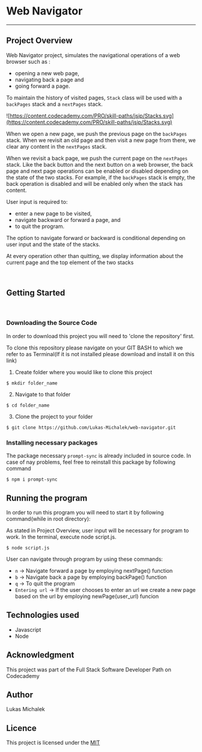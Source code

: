 # **Web Navigator**
---
## **Project Overview**
Web Navigator project, simulates the navigational operations of a web browser such as :

- opening a new web page,
- navigating back a page and
- going forward a page. 

To maintain the history of visited pages, `Stack` class will be used with a `backPages` stack and a `nextPages` stack.

    
![https://content.codecademy.com/PRO/skill-paths/jsip/Stacks.svg](https://content.codecademy.com/PRO/skill-paths/jsip/Stacks.svg)
    

When we open a new page, we push the previous page on the `backPages` stack. When we revisit an old page and then visit a new page from there, we clear any content in the `nextPages` stack.

When we revisit a back page, we push the current page on the `nextPages` stack. Like the back button and the next button on a web browser, the back page and next page operations can be enabled or disabled depending on the state of the two stacks. For example, if the `backPages` stack is empty, the back operation is disabled and will be enabled only when the stack has content.

User input is required to:

- enter a new page to be visited,
- navigate backward or forward a page, and
- to quit the program.

The option to navigate forward or backward is conditional depending on user input and the state of the stacks.

At every operation other than quitting, we display information about the current page and the top element of the two stacks

<br>

## **Getting Started**

<br>

### **Downloading the Source Code**
In order to download this project you will need to 'clone the repository' first.

To clone this repository please navigate on your GIT BASH to which we refer to as Terminal(If it is not installed please download and install it on this link)

1. Create folder where you would like to clone this project
```
$ mkdir folder_name
```

2. Navigate to that folder

```
$ cd folder_name
```

3. Clone the project to your folder
```
$ git clone https://github.com/Lukas-Michalek/web-navigator.git
```
 

### **Installing necessary packages**
The package necessary `prompt-sync` is already included in source code.
In case of nay problems, feel free to reinstall this package by following command

```
$ npm i prompt-sync
```

## **Running the program**
In order to run this program you will need to start it by following command(while in root directory):

As stated in Project Overview, user input will be necessary for program to work.
In the terminal, execute node script.js.

```
$ node script.js
```

User can navigate through program by using these commands:

 - `n` -> Navigate forward a page by employing nextPage() function
 - `b` -> Navigate back a page by employing backPage() function
 - `q` -> To quit the program
 - `Entering url` -> If the user chooses to enter an url we create a new page based on the url by employing newPage(user_url) funcion



## **Technologies used**
- Javascript
- Node

## **Acknowledgment**
This project was part of the Full Stack Software Developer Path on Codecademy

## **Author**
Lukas Michalek

## **Licence**
This project is licensed under the [MIT](https://mit-license.org/)